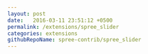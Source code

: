 ```yaml
---
layout: post
date:   2016-03-11 23:51:12 +0500
permalink: /extensions/spree_slider
categories: extensions
githubRepoName: spree-contrib/spree_slider
---
```

